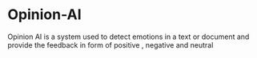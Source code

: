 # Opinion-AI
Opinion AI is a system used to detect emotions in a text or document and provide the feedback in form of positive , negative and neutral
